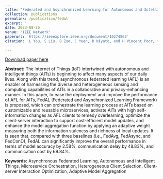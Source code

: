 ```yaml
---
title: "Federated and Asynchronized Learning for Autonomous and Intelligent Things"
collection: publications
permalink: /publication/fedal
excerpt: ''
date: 2023-08-26
venue: 'IEEE Network'
paperurl: 'https://ieeexplore.ieee.org/document/10274563'
citation: 'L You, S Liu, B Zuo, C Yuen, D Niyato, and H Vincent Poor, "Federated and Asynchronized Learning for Autonomous and Intelligent Things", IEEE Network, Aug, 2023, doi: 10.1109/MNET.2023.3321519.'

---
```


[Download paper here](http://nobody910.github.io/files/FedAL.pdf)

**Abstract:** The Internet of Things (IoT) intertwined with autonomous and intelligent things (AITs) is beginning to affect many aspects of our daily lives. Along with this trend, asynchronous federated learning (AFL) is an enabler of harnessing the diverse and heterogeneous sensing and computing capabilities of AITs in a collaborative and privacy-enhancing manner. In this paper, to ease the deployment and improve the performance of AFL for AITs, FedAL (Federated and Asynchronized Learning Framework) is proposed, which can orchestrate the learning process at AITs based on customizable and reusable microservices, activate AITs with high self-information changes as AFL clients to remedy overlearning, optimize the client-server interaction to support cost-efficient model updates, and enhance the model aggregation function by applying an adaptive weight measuring both the information staleness and richness of local updates. It is seen that, compared with three baselines (i.e., FedAvg, FedAsync, and FedConD), FedAL can significantly improve the overall performance in terms of model accuracy by 2.58%, communication delay by 48.83%, and communication cost by 69.84%.

**Keywords:** Asynchronous Federated Learning, Autonomous and Intelligent Things, Microservice Orchestration, Heterogeneous Client Selection, Client-server Interaction Optimization, Adaptive Model Aggregation